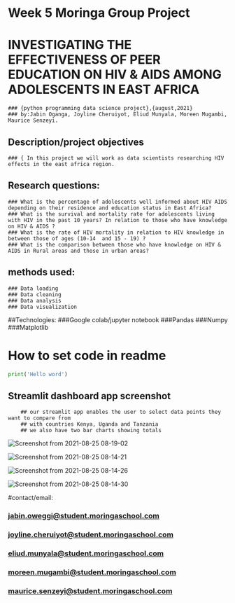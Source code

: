 # Week 5 Moringa Group Project

# INVESTIGATING THE EFFECTIVENESS OF PEER EDUCATION ON HIV & AIDS AMONG ADOLESCENTS IN EAST AFRICA
    ### {python programming data science project},{august,2021}
    ### by:Jabin Oganga, Joyline Cheruiyot, Eliud Munyala, Moreen Mugambi, Maurice Senzeyi.
## Description/project objectives
    ### { In this project we will work as data scientists researching HIV effects in the east africa region. 
    
## Research questions:
    ### What is the percentage of adolescents well informed about HIV AIDS depending on their residence and education status in East Africa?
    ### What is the survival and mortality rate for adolescents living with HIV in the past 10 years? In relation to those who have knowledge on HIV & AIDS ?
    ### What is the rate of HIV mortality in relation to HIV knowledge in between those of ages (10-14  and 15 - 19) ?
    ### What is the comparison between those who have knowledge on HIV & AIDS in Rural areas and those in urban areas?
    
 ## methods used:
    ### Data loading 
    ### Data cleaning
    ### Data analysis
    ### Data visualization
    
 ##Technologies:
    ###Google colab/jupyter notebook
    ###Pandas
    ###Numpy
    ###Matplotlib
 
 # How to set code in readme
 ```python
 print('Hello word')
 ```

 ## Streamlit dashboard app screenshot
        ## our streamlit app enables the user to select data points they want to compare from 
        ## with countries Kenya, Uganda and Tanzania
        ## we also have two bar charts showing totals
        
 ![Screenshot from 2021-08-25 08-19-02](https://user-images.githubusercontent.com/87531378/130730971-d2908766-9094-4abd-83f5-88a4b4856439.png)
 
 ![Screenshot from 2021-08-25 08-14-21](https://user-images.githubusercontent.com/87531378/130730824-dfdfa755-663d-40f0-bd0d-1f1d3c8850dd.png)
 
 
![Screenshot from 2021-08-25 08-14-26](https://user-images.githubusercontent.com/87531378/130730828-4d3a49a5-dbaa-4434-ac41-d4ed1f97cb30.png)



![Screenshot from 2021-08-25 08-14-30](https://user-images.githubusercontent.com/87531378/130730829-9b556d51-014e-43e0-a202-fc9b13ab4da9.png)

    
    
    
#contact/email:
  ### jabin.oweggi@student.moringaschool.com
  ### joyline.cheruiyot@student.moringaschool.com
  ### eliud.munyala@student.moringaschool.com
  ### moreen.mugambi@student.moringaschool.com
  ### maurice.senzeyi@student.moringaschool.com

